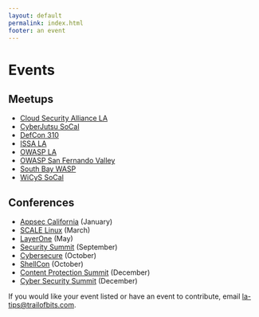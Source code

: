 ```yaml
---
layout: default
permalink: index.html
footer: an event
---
```


# Events

## Meetups
* [Cloud Security Alliance LA](https://www.meetup.com/LASC-CSA/)
* [CyberJutsu SoCal](https://www.meetup.com/SoCal-Women-in-Cybersecurity/)
* [DefCon 310](https://www.meetup.com/DefCon-310/)
* [ISSA LA](https://issala.org/)
* [OWASP LA](https://www.meetup.com/OWASP-Los-Angeles/)
* [OWASP San Fernando Valley](https://www.meetup.com/OWASP-San-Fernando-Valley-Chapter/)
* [South Bay WASP](https://www.meetup.com/SouthBayWASP/)
* [WiCyS SoCal](https://www.linkedin.com/company/wicys-socal/)

## Conferences
* [Appsec California](https://2019.appseccalifornia.org/) (January)
* [SCALE Linux](https://www.socallinuxexpo.org/scale/18x) (March)
* [LayerOne](https://www.layerone.org/) (May)
* [Security Summit](https://www.lacyberlab.org/cyber-events/) (September)
* [Cybersecure](https://securethevillage.org/cybersecure-socal-2019/) (October)
* [ShellCon](https://shellcon.io/) (October)
* [Content Protection Summit](https://www.mesalliance.org/conferences/cps-2019) (December)
* [Cyber Security Summit](https://cybersummitusa.com/losangeles19/) (December)

If you would like your event listed or have an event to contribute, email <a href="mailto:la-tips@trailofbits.com">la-tips@trailofbits.com</a>.
